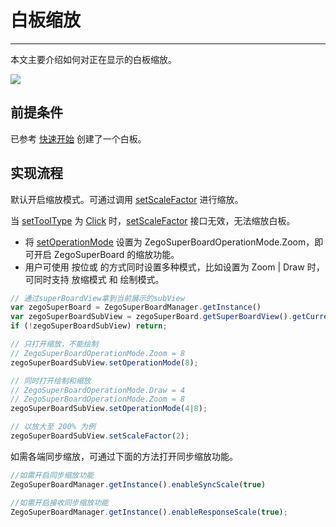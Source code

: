 # 白板缩放


- - -

本文主要介绍如何对正在显示的白板缩放。

<Frame width="512" height="auto" caption=""><img src="https://doc-media.zego.im/sdk-doc/Pics/WhiteboardView/zoom.gif" /></Frame>

## 前提条件

已参考 [快速开始](/super-board-web/quick-start/create-white-board) 创建了一个白板。

## 实现流程
默认开启缩放模式。可通过调用 [setScaleFactor](https://doc-zh.zego.im/article/api?doc=superboard_API~javascript_web~interface~ZegoSuperPreviewView#set-scale-factor) 进行缩放。

<Note title="说明">

当 [setToolType](https://doc-zh.zego.im/article/api?doc=superboard_API~javascript_web~class~ZegoSuperBoardManager#set-tool-type) 为 [Click](https://doc-zh.zego.im/article/api?doc=superboard_API~javascript_web~enum~ZegoSuperBoardTool#click) 时，[setScaleFactor](https://doc-zh.zego.im/article/api?doc=superboard_API~javascript_web~interface~ZegoSuperPreviewView#set-scale-factor) 接口无效，无法缩放白板。

</Note>

- 将 [setOperationMode](https://doc-zh.zego.im/article/api?doc=superboard_API~javascript_web~class~ZegoSuperBoardSubView#set-operation-mode) 设置为 ZegoSuperBoardOperationMode.Zoom，即可开启 ZegoSuperBoard 的缩放功能。
- 用户可使用 按位或 的方式同时设置多种模式，比如设置为 Zoom | Draw 时，可同时支持 放缩模式 和 绘制模式。

```javascript
// 通过superBoardView拿到当前展示的subView
var zegoSuperBoard = ZegoSuperBoardManager.getInstance()
var zegoSuperBoardSubView = zegoSuperBoard.getSuperBoardView().getCurrentSuperBoardSubView();
if (!zegoSuperBoardSubView) return;

// 只打开缩放，不能绘制
// ZegoSuperBoardOperationMode.Zoom = 8
zegoSuperBoardSubView.setOperationMode(8);

// 同时打开绘制和缩放
// ZegoSuperBoardOperationMode.Draw = 4
// ZegoSuperBoardOperationMode.Zoom = 8
zegoSuperBoardSubView.setOperationMode(4|8);

// 以放大至 200% 为例
zegoSuperBoardSubView.setScaleFactor(2);
```

如需各端同步缩放，可通过下面的方法打开同步缩放功能。

```javascript
//如需开启同步缩放功能
ZegoSuperBoardManager.getInstance().enableSyncScale(true)

//如需开启接收同步缩放功能
ZegoSuperBoardManager.getInstance().enableResponseScale(true);

```
